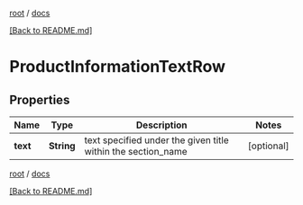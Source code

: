 [root](./../ "root") / [docs](./ "docs")

[[Back to README.md]](./../README.md "[Back to README.md]")

# ProductInformationTextRow

## Properties

| Name | Type | Description | Notes |
|------------ | ------------- | ------------- | -------------|
|**text** | **String** | text specified under the given title within the section_name |  [optional] |

[root](./../ "root") / [docs](./ "docs")

[[Back to README.md]](./../README.md "[Back to README.md]")